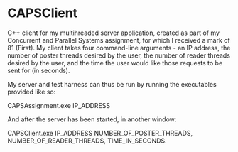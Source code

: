 # CAPSClient

C++ client for my multihreaded server application, created as part of my Concurrent and Parallel Systems assignment, for which I received a mark of 81 (First). 
My client takes four command-line arguments - an IP address, the number of poster threads desired by the user, the number of reader threads desired by the user, and the time the user would like those requests to be sent for (in seconds).

My server and test harness can thus be run by running the executables provided like so:

CAPSAssignment.exe IP_ADDRESS

And after the server has been started, in another window:

CAPSClient.exe IP_ADDRESS NUMBER_OF_POSTER_THREADS, NUMBER_OF_READER_THREADS, TIME_IN_SECONDS.

